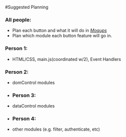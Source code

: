 #Suggested Planning

### All people:
* Plan each button and what it will do in *[Moqups](https://moqups.com/)*
* Plan which module each button feature will go in.
### Person 1:
* HTML/CSS, main.js(coordinated w/2), Event Handlers
### Person 2:
* domControl modules
* ### Person 3:
* dataControl modules
* ### Person 4:
* other modules (e.g. filter, authenticate, etc)